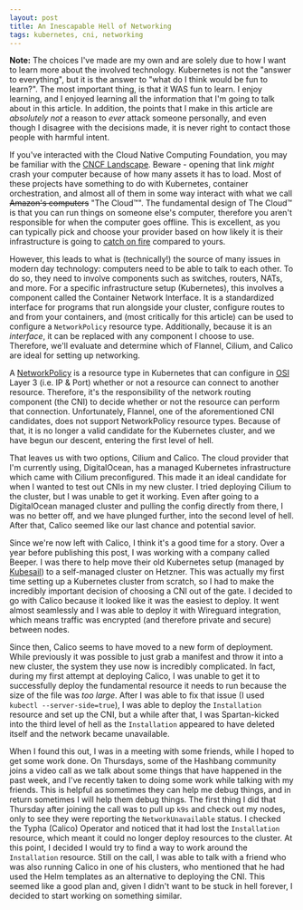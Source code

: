 ```yaml
---
layout: post
title: An Inescapable Hell of Networking
tags: kubernetes, cni, networking
---
```


**Note:** The choices I've made are my own and are solely due to how I want to
learn more about the involved technology. Kubernetes is not the "answer to
everything", but it is the answer to "what do I think would be fun to learn?".
The most important thing, is that it WAS fun to learn. I enjoy learning, and I
enjoyed learning all the information that I'm going to talk about in this
article. In addition, the points that I make in this article are *absolutely
not* a reason to *ever* attack someone personally, and even though I
disagree with the decisions made, it is never right to contact those people
with harmful intent.

If you've interacted with the Cloud Native Computing Foundation, you may be
familiar with the [CNCF Landscape]. Beware - opening that link *might* crash
your computer because of how many assets it has to load. Most of these projects
have something to do with Kubernetes, container orchestration, and almost all
of them in some way interact with what we call ~~Amazon's computers~~ "The
Cloud&trade;". The fundamental design of The Cloud&trade; is that you can run
things on someone else's computer, therefore you aren't responsible for when
the computer goes offline. This is excellent, as you can typically pick and
choose your provider based on how likely it is their infrastructure is going to
[catch on fire] compared to yours.

However, this leads to what is (technically!) the source of many issues in
modern day technology: computers need to be able to talk to each other. To do
so, they need to involve components such as switches, routers, NATs, and more.
For a specific infrastructure setup (Kubernetes), this involves a component
called the Container Network Interface. It is a standardized interface for
programs that run alongside your cluster, configure routes to and from your
containers, and (most critically for this article) can be used to configure a
`NetworkPolicy` resource type. Additionally, because it is an *interface*, it
can be replaced with any component I choose to use. Therefore, we'll evaluate
and determine which of Flannel, Cilium, and Calico are ideal for setting up
networking.

A [NetworkPolicy] is a resource type in Kubernetes that can configure in [OSI]
Layer 3 (i.e. IP & Port) whether or not a resource can connect to another
resource. Therefore, it's the responsibility of the network routing component
(the CNI) to decide whether or not the resource can perform that connection.
Unfortunately, Flannel, one of the aforementioned CNI candidates, does not
support NetworkPolicy resource types. Because of that, it is no longer a valid
candidate for the Kubernetes cluster, and we have begun our descent, entering
the first level of hell.

That leaves us with two options, Cilium and Calico. The cloud provider that I'm
currently using, DigitalOcean, has a managed Kubernetes infrastructure which
came with Cilium preconfigured. This made it an ideal candidate for when I
wanted to test out CNIs in my new cluster. I tried deploying Cilium to the
cluster, but I was unable to get it working. Even after going to a DigitalOcean
managed cluster and pulling the config directly from there, I was no better
off, and we have plunged further, into the second level of hell. After that,
Calico seemed like our last chance and potential savior.

Since we're now left with Calico, I think it's a good time for a story. Over
a year before publishing this post, I was working with a company called Beeper.
I was there to help move their old Kubernetes setup (managed by [Kubesail]) to
a self-managed cluster on Hetzner. This was actually my first time setting up a
Kubernetes cluster from scratch, so I had to make the incredibly important
decision of choosing a CNI out of the gate. I decided to go with Calico because
it looked like it was the easiest to deploy. It went almost seamlessly and I
was able to deploy it with Wireguard integration, which means traffic was
encrypted (and therefore private and secure) between nodes.

Since then, Calico seems to have moved to a new form of deployment.  While
previously it was possible to just grab a manifest and throw it into a new
cluster, the system they use now is incredibly complicated. In fact, during my
first attempt at deploying Calico, I was unable to get it to successfully
deploy the fundamental resource it needs to run because the size of the file
was *too large*. After I was able to fix that issue (I used `kubectl
--server-side=true`), I was able to deploy the `Installation` resource and set
up the CNI, but a while after that, I was Spartan-kicked into the third level
of hell as the `Installation` appeared to have deleted itself and the network
became unavailable.

When I found this out, I was in a meeting with some friends, while I hoped to
get some work done. On Thursdays, some of the Hashbang community joins a video
call as we talk about some things that have happened in the past week, and I've
recently taken to doing some work while talking with my friends. This is
helpful as sometimes they can help me debug things, and in return sometimes I
will help them debug things. The first thing I did that Thursday after joining
the call was to pull up `k9s` and check out my nodes, only to see they were
reporting the `NetworkUnavailable` status. I checked the Typha (Calico)
Operator and noticed that it had lost the `Installation` resource, which meant
it could no longer deploy resources to the cluster. At this point, I decided I
would try to find a way to work around the `Installation` resource. Still on
the call, I was able to talk with a friend who was also running Calico in one
of his clusters, who mentioned that he had used the Helm templates as an
alternative to deploying the CNI. This seemed like a good plan and, given I
didn't want to be stuck in hell forever, I decided to start working on
something similar.

<!-- TODO: Deploy the CNI using the Helm charts -->

[CNCF Landscape]: https://landscape.cncf.io/
[catch on fire]: https://www.reuters.com/article/us-france-ovh-fire/-idUSKBN2B20NU
[NetworkPolicy]: https://kubernetes.io/docs/concepts/services-networking/network-policies/
[OSI]: https://en.wikipedia.org/wiki/OSI_model
[Kubesail]: https://kubesail.com/
